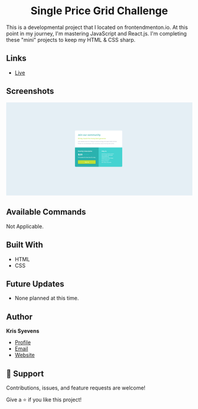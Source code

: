 <h1 align="center">Single Price Grid Challenge</h1>

<p>
  This is a developmental project that I located on frontendmenton.io. At this point in my journey, I'm mastering JavaScript and React.js. I'm completing these "mini" projects to keep my HTML & CSS sharp.
</p>

## Links

- [Live](https://kris-syevens.github.io/Front-End-Mentor-Challenges/Single-Price-Grid-Challenge)



## Screenshots

![Home Page](images/Preview.png)



## Available Commands

Not Applicable.

## Built With

- HTML
- CSS

## Future Updates

- None planned at this time.

## Author

**Kris Syevens**

- [Profile](https://github.com/Kris-Syevens "Kris Syevens")
- [Email](mailto:kris@syevens.com?subject=Hi "Hi!")
- [Website](http://syevens.com "Welcome")

## 🤝 Support

Contributions, issues, and feature requests are welcome!

Give a ⭐️ if you like this project!
